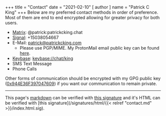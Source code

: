 +++
title = "Contact"
date = "2021-02-10"
[ author ]
  name = "Patrick C King"
+++
Below are my preferred contact methods in order of preference. Most of them are end to end encrypted allowing for greater privacy for both users.

* [Matrix](https://matrix.org/): @patrick:patrickcking.chat
* [Signal](https://www.signal.org/): +15038054667
* E-Mail: patrick@patrickcking.com
    * Please use PGP/MIME. My ProtonMail email public key can be found [here](/D7CC62B01351B2DE7998B63AB979E239DBC680A4.asc).
* [Keybase](https://keybase.io): [keybase://chat/king](keybase://chat/king)
* SMS Text Message
* Phone Calls

Other forms of communication should be encrypted with my GPG public key ([0x944E36F397047609](https://keyserver.ubuntu.com/pks/lookup?search=0x944E36F397047609&fingerprint=on&op=index)) if you want our communication to remain private.


---
This page's [markdown](https://raw.githubusercontent.com/mr-mustash/patrickcking.com/master/hugo/content/contact.md) can be verified with [this signature](/signatures/markdown/contact.md.sig) and it's HTML can be verified with [this signature](/signatures/html/{{< relref "contact.md" >}}/index.html.sig).
